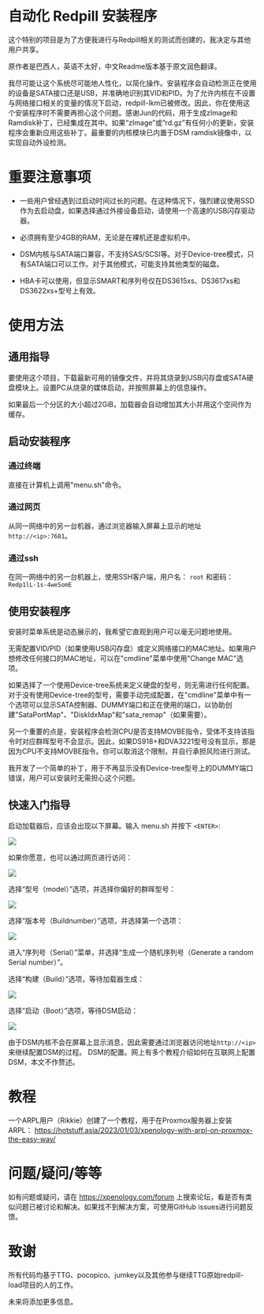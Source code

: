 # 自动化 Redpill 安装程序

这个特别的项目是为了方便我进行与Redpill相关的测试而创建的，我决定与其他用户共享。

原作者是巴西人，英语不太好，中文Readme版本基于原文润色翻译。

我尽可能让这个系统尽可能地人性化，以简化操作。安装程序会自动检测正在使用的设备是SATA接口还是USB，并准确地识别其VID和PID。为了允许内核在不设置与网络接口相关的变量的情况下启动，redpill-lkm已被修改。因此，你在使用这个安装程序时不需要再担心这个问题。感谢Jun的代码，用于生成zImage和Ramdisk补丁，已经集成在其中。如果“zImage”或“rd.gz”有任何小的更新，安装程序会重新应用这些补丁。最重要的内核模块已内置于DSM ramdisk镜像中，以实现自动外设检测。

# 重要注意事项

 - 一些用户曾经遇到过启动时间过长的问题。在这种情况下，强烈建议使用SSD作为去启动盘，如果选择通过外接设备启动，请使用一个高速的USB闪存驱动器。

 - 必须拥有至少4GB的RAM，无论是在裸机还是虚拟机中。

 - DSM内核与SATA端口兼容，不支持SAS/SCSI等。对于Device-tree模式，只有SATA端口可以工作。对于其他模式，可能支持其他类型的磁盘。

 - HBA卡可以使用，但显示SMART和序列号仅在DS3615xs、DS3617xs和DS3622xs+型号上有效。

# 使用方法

## 通用指导

要使用这个项目，下载最新可用的镜像文件，并将其烧录到USB闪存盘或SATA硬盘模块上。设置PC从烧录的媒体启动，并按照屏幕上的信息操作。

如果最后一个分区的大小超过2GiB，加载器会自动增加其大小并用这个空间作为缓存。

## 启动安装程序

### 通过终端

直接在计算机上调用"menu.sh"命令。

### 通过网页

从同一网络中的另一台机器，通过浏览器输入屏幕上显示的地址`http://<ip>:7681`。

### 通过ssh

在同一网络中的另一台机器上，使用SSH客户端，用户名： `root` 和密码： `Redp1lL-1s-4weSomE`

## 使用安装程序

安装时菜单系统是动态展示的，我希望它直观到用户可以毫无问题地使用。

无需配置VID/PID（如果使用USB闪存盘）或定义网络接口的MAC地址。如果用户想修改任何接口的MAC地址，可以在"cmdline"菜单中使用"Change MAC"选项。

如果选择了一个使用Device-tree系统来定义硬盘的型号，则无需进行任何配置。对于没有使用Device-tree的型号，需要手动完成配置，在"cmdline"菜单中有一个选项可以显示SATA控制器、DUMMY端口和正在使用的端口，以协助创建"SataPortMap"、"DiskIdxMap"和"sata_remap"（如果需要）。

另一个重要的点是，安装程序会检测CPU是否支持MOVBE指令，受体不支持该指令时对应群晖型号不会显示。因此，如果DS918+和DVA3221型号没有显示，那是因为CPU不支持MOVBE指令。你可以取消这个限制，并自行承担风险进行测试。

我开发了一个简单的补丁，用于不再显示没有Device-tree型号上的DUMMY端口错误，用户可以安装时无需担心这个问题。

## 快速入门指导

启动加载器后，应该会出现以下屏幕。输入 menu.sh 并按下 `<ENTER>`:

![](doc/first-screen.png)

如果你愿意，也可以通过网页进行访问：

![](doc/ttyd.png)

选择“型号（model）”选项，并选择你偏好的群晖型号：

![](doc/model.png)

选择“版本号（Buildnumber）”选项，并选择第一个选项：

![](doc/buildnumber.png)

进入“序列号（Serial）”菜单，并选择“生成一个随机序列号（Generate a random Serial number）”。

选择“构建（Build）”选项，等待加载器生成：

![](doc/making.png)

选择“启动（Boot）”选项，等待DSM启动：

![](doc/DSM%20boot.png)

由于DSM内核不会在屏幕上显示消息，因此需要通过浏览器访问地址`http://<ip>`来继续配置DSM的过程。
DSM的配置。网上有多个教程介绍如何在互联网上配置DSM，本文不作赘述。


# 教程

一个ARPL用户（Rikkie）创建了一个教程，用于在Proxmox服务器上安装ARPL：
https://hotstuff.asia/2023/01/03/xpenology-with-arpl-on-proxmox-the-easy-way/

# 问题/疑问/等等

如有问题或疑问，请在 https://xpenology.com/forum 上搜索论坛，看是否有类似问题已被讨论和解决。如果找不到解决方案，可使用GitHub issues进行问题反馈。

# 致谢

所有代码均基于TTG、pocopico、jumkey以及其他参与继续TTG原始redpill-load项目的人的工作。

未来将添加更多信息。

